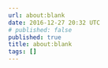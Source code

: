 ```yaml
---
url: about:blank
date: 2016-12-27 20:32 UTC
# published: false
published: true
title: about:blank
tags: []
---
```



